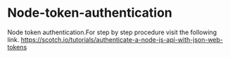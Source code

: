 # Node-token-authentication
Node token authentication.For step by step procedure visit the following link.
 https://scotch.io/tutorials/authenticate-a-node-js-api-with-json-web-tokens

